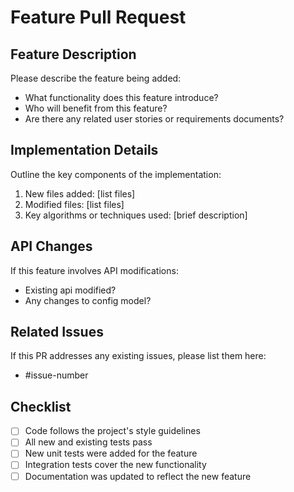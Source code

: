 # Feature Pull Request

## Feature Description
Please describe the feature being added:

* What functionality does this feature introduce?
* Who will benefit from this feature?
* Are there any related user stories or requirements documents?

## Implementation Details
Outline the key components of the implementation:

1. New files added: [list files]
2. Modified files: [list files]
3. Key algorithms or techniques used: [brief description]

## API Changes
If this feature involves API modifications:
- Existing api modified?
- Any changes to config model?

## Related Issues
If this PR addresses any existing issues, please list them here:
- #issue-number

## Checklist
- [ ] Code follows the project's style guidelines
- [ ] All new and existing tests pass
- [ ] New unit tests were added for the feature
- [ ] Integration tests cover the new functionality
- [ ] Documentation was updated to reflect the new feature
